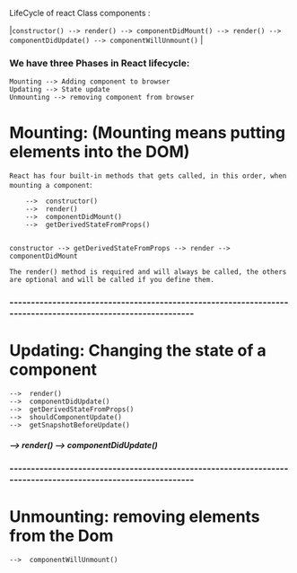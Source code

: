 LifeCycle of react Class components :


                                                                                                    
|`constructor() --> render() --> componentDidMount() --> render() --> componentDidUpdate() --> componentWillUnmount()` |


### We have three Phases in React lifecycle:
    Mounting --> Adding component to browser
    Updating --> State update
    Unmounting --> removing component from browser

# Mounting: (Mounting means putting elements into the DOM)
`React has four built-in methods that gets called, in this order, when mounting a component`:

```
    -->  constructor()
    -->  render()
    -->  componentDidMount()
    -->  getDerivedStateFromProps()
    
```


    constructor --> getDerivedStateFromProps --> render --> componentDidMount








    

`The render() method is required and will always be called, the others are optional and will be called if you define them.`

### ------------------------------------------------------------------------------------------------------------
# Updating: Changing the state of a component
    -->  render()
    -->  componentDidUpdate()
    -->  getDerivedStateFromProps()
    -->  shouldComponentUpdate()
    -->  getSnapshotBeforeUpdate()
    

  #####  -->  render() -->  componentDidUpdate()
    

    
### ------------------------------------------------------------------------------------------------------------

# Unmounting: removing elements from the Dom
    -->  componentWillUnmount()

